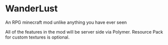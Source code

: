 # WanderLust
An RPG minecraft mod unlike anything you have ever seen

All of the features in the mod will be server side via Polymer. Resource Pack for custom textures is optional. 
